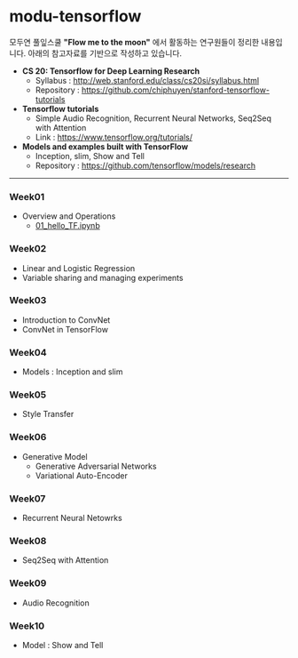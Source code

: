 # modu-tensorflow
모두연 풀잎스쿨 **"Flow me to the moon"** 에서 활동하는 연구원들이 정리한 내용입니다.
아래의 참고자료를 기반으로 작성하고 있습니다.

- **CS 20: Tensorflow for Deep Learning Research**
	- Syllabus : http://web.stanford.edu/class/cs20si/syllabus.html
	- Repository : https://github.com/chiphuyen/stanford-tensorflow-tutorials
- **Tensorflow tutorials**
	- Simple Audio Recognition, Recurrent Neural Networks, Seq2Seq with Attention
	- Link : https://www.tensorflow.org/tutorials/
- **Models and examples built with TensorFlow**
	-  Inception, slim, Show and Tell
	-  Repository : https://github.com/tensorflow/models/research

---
### Week01
- Overview and Operations
	- [01_hello_TF.ipynb](https://nbviewer.jupyter.org/github/modulabs/modu-tensorflow/blob/master/week01/01_hello_TF.ipynb)

### Week02
- Linear and Logistic Regression
- Variable sharing and managing experiments

### Week03
- Introduction to ConvNet
- ConvNet in TensorFlow

### Week04
- Models : Inception and slim

### Week05
- Style Transfer

### Week06
- Generative Model
	- Generative Adversarial Networks
	- Variational Auto-Encoder

### Week07
- Recurrent Neural Netowrks

### Week08
- Seq2Seq with Attention

### Week09
- Audio Recognition

### Week10
- Model : Show and Tell
